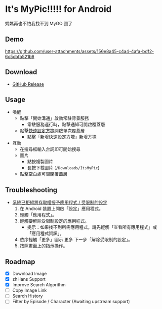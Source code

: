 # It's MyPic!!!!! for Android
媽媽再也不怕我找不到 MyGO 圖了

## Demo
https://github.com/user-attachments/assets/156e8a45-c4a4-4afa-bdf2-6c5cbfa521b9

## Download
* [GitHub Release](https://github.com/NightFeather0615/Its-MyPic-Android/releases/latest)

## Usage
* 喚醒
  * 點擊「開始溝通」啟動常駐背景服務
    * 常駐服務運行時，點擊通知可開啟覆蓋層 
  * 點擊[快速設定方塊](https://support.google.com/android/answer/9083864)開啟單次覆蓋層
    * 點擊「新增快速設定方塊」新增方塊
* 互動
  * 在搜尋框輸入台詞即可開始搜尋
  * 圖片
    * 點按複製圖片
    * 長按下載圖片 (`/Downloads/ItsMyPic`)
  * 點擊空白處可關閉覆蓋層

## Troubleshooting
* [系統已拒絕將存取權授予應用程式 / 受限制的設定](https://support.google.com/android/answer/12623953)
  1. 在 Android 裝置上開啟「設定」應用程式。
  2. 輕觸「應用程式」。
  3. 輕觸要解除受限制設定的應用程式。
     * 提示：如果找不到所需應用程式，請先輕觸「查看所有應用程式」或「應用程式資訊」。
  4. 依序輕觸「更多」圖示 更多 下一步「解除受限制的設定」。
  5. 按照畫面上的指示操作。

## Roadmap
* [x] Download Image
* [x] zhHans Support
* [x] Improve Search Algorithm
* [ ] Copy Image Link
* [ ] Search History
* [ ] Filter by Episode / Character (Awaiting upstream support)
